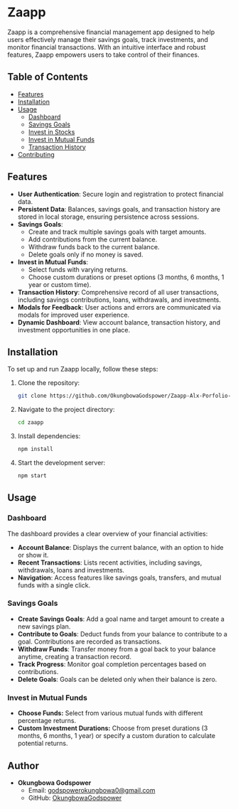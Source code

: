 # Zaapp

Zaapp is a comprehensive financial management app designed to help users effectively manage their savings goals, track investments, and monitor financial transactions. With an intuitive interface and robust features, Zaapp empowers users to take control of their finances.

## Table of Contents

- [Features](#features)
- [Installation](#installation)
- [Usage](#usage)
  - [Dashboard](#dashboard)
  - [Savings Goals](#savings-goals)
  - [Invest in Stocks](#invest-in-stocks)
  - [Invest in Mutual Funds](#invest-in-mutual-funds)
  - [Transaction History](#transaction-history)
- [Contributing](#contributing)

## Features

- **User Authentication**: Secure login and registration to protect financial data.
- **Persistent Data**: Balances, savings goals, and transaction history are stored in local storage, ensuring persistence across sessions.
- **Savings Goals**:
  - Create and track multiple savings goals with target amounts.
  - Add contributions from the current balance.
  - Withdraw funds back to the current balance.
  - Delete goals only if no money is saved.
- **Invest in Mutual Funds**:
  - Select funds with varying returns.
  - Choose custom durations or preset options (3 months, 6 months, 1 year or custom time).
- **Transaction History**: Comprehensive record of all user transactions, including savings contributions, loans, withdrawals, and investments.
- **Modals for Feedback**: User actions and errors are communicated via modals for improved user experience.
- **Dynamic Dashboard**: View account balance, transaction history, and investment opportunities in one place.

## Installation

To set up and run Zaapp locally, follow these steps:

1. Clone the repository:
   ```bash
   git clone https://github.com/OkungbowaGodspower/Zaapp-Alx-Porfolio-Project.git
   ```
2. Navigate to the project directory:
   ```bash
   cd zaapp
   ```
3. Install dependencies:
   ```bash
   npm install
   ```
4. Start the development server:
   ```bash
   npm start
   ```

## Usage

### Dashboard

The dashboard provides a clear overview of your financial activities:

- **Account Balance**: Displays the current balance, with an option to hide or show it.
- **Recent Transactions**: Lists recent activities, including savings, withdrawals, loans and investments.
- **Navigation**: Access features like savings goals, transfers, and mutual funds with a single click.

### Savings Goals

- **Create Savings Goals**: Add a goal name and target amount to create a new savings plan.
- **Contribute to Goals**: Deduct funds from your balance to contribute to a goal. Contributions are recorded as transactions.
- **Withdraw Funds**: Transfer money from a goal back to your balance anytime, creating a transaction record.
- **Track Progress**: Monitor goal completion percentages based on contributions.
- **Delete Goals**: Goals can be deleted only when their balance is zero.

### Invest in Mutual Funds

- **Choose Funds:** Select from various mutual funds with different percentage returns.
- **Custom Investment Durations:** Choose from preset durations (3 months, 6 months, 1 year) or specify a custom duration to calculate potential returns.

## Author

- **Okungbowa Godspower**
  - Email: [godspowerokungbowa0@gmail.com](mailto:godspowerokungbowa0@gmail.com)
  - GitHub: [OkungbowaGodspower](https://github.com/OkungbowaGodspower)

